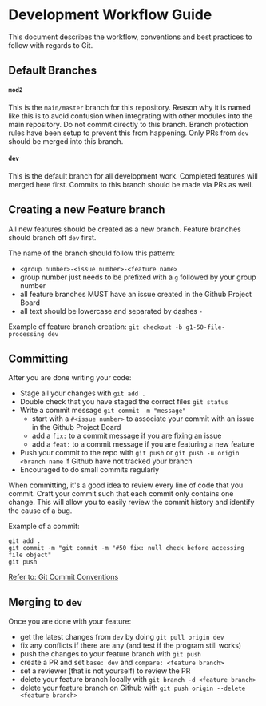 # Development Workflow Guide

This document describes the workflow, conventions and best practices to follow with regards to Git.

## Default Branches
#### `mod2`   
This is the `main/master` branch for this repository. Reason why it is named like this is to avoid confusion when integrating with other modules into the main repository. Do not commit directly to this branch. Branch protection rules have been setup to prevent this from happening. Only PRs from `dev` should be merged into this branch. 

#### `dev`  
This is the default branch for all development work. Completed features will merged here first. Commits to this branch should be made via PRs as well. 

## Creating a new Feature branch
All new features should be created as a new branch. Feature branches should branch off `dev` first.

The name of the branch should follow this pattern:
- `<group number>-<issue number>-<feature name>`  
- group number just needs to be prefixed with a `g` followed by your group number
- all feature branches MUST have an issue created in the Github Project Board
- all text should be lowercase and separated by dashes `-`

Example of feature branch creation: `git checkout -b g1-50-file-processing dev`

## Committing
After you are done writing your code:
- Stage all your changes with `git add .`
- Double check that you have staged the correct files `git status`
- Write a commit message `git commit -m "message"`
  - start with a `#<issue number>` to associate your commit with an issue in the Github Project Board
  - add a `fix:` to a commit message if you are fixing an issue
  - add a `feat:` to a commit message if you are featuring a new feature
- Push your commit to the repo with `git push` or `git push -u origin <branch name` if Github have not tracked your branch
- Encouraged to do small commits regularly 

When committing, it's a good idea to review every line of code that you commit. Craft your commit such that each commit only contains one change. This will allow you to easily review the commit history and identify the cause of a bug.   

Example of a commit:
```
git add .
git commit -m "git commit -m "#50 fix: null check before accessing file object"
git push
```
[Refer to: Git Commit Conventions](https://www.freecodecamp.org/news/writing-good-commit-messages-a-practical-guide/)
## Merging to `dev`
Once you are done with your feature:
- get the latest changes from `dev` by doing `git pull origin dev`
- fix any conflicts if there are any (and test if the program still works)
- push the changes to your feature branch with `git push`
- create a PR and set `base: dev` and `compare: <feature branch>`
- set a reviewer (that is not yourself) to review the PR
- delete your feature branch locally with `git branch -d <feature branch>`
- delete your feature branch on Github with `git push origin --delete <feature branch>`


